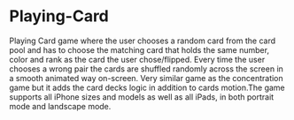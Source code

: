 # Playing-Card

Playing Card game where the user chooses a random card from the card pool and has to choose the matching card that holds the same number, color and rank as the card the user chose/flipped. Every time the user chooses a wrong pair the cards are shuffled randomly across the screen in a smooth animated way on-screen. Very similar game as the concentration game but it adds the card decks logic in addition to cards motion.The game supports all iPhone sizes and models as well as all iPads, in both portrait mode and landscape mode.

